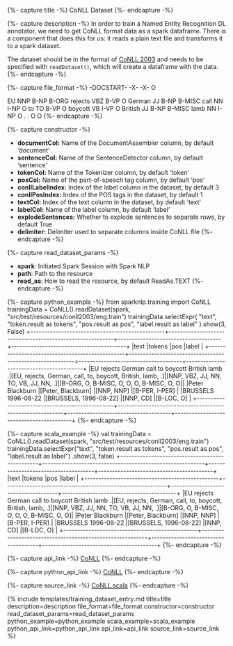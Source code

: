 {%- capture title -%}
CoNLL Dataset
{%- endcapture -%}

{%- capture description -%}
In order to train a Named Entity Recognition DL annotator, we need to get CoNLL format data as a spark dataframe. There is a component that does this for us: it reads a plain text file and transforms it to a spark dataset.

The dataset should be in the format of [CoNLL 2003](https://www.clips.uantwerpen.be/conll2003/ner/) and needs to be specified with `readDataset()`, which will create a dataframe with the data.
{%- endcapture -%}

{%- capture file_format -%}
-DOCSTART- -X- -X- O

EU NNP B-NP B-ORG
rejects VBZ B-VP O
German JJ B-NP B-MISC
call NN I-NP O
to TO B-VP O
boycott VB I-VP O
British JJ B-NP B-MISC
lamb NN I-NP O
. . O O
{%- endcapture -%}


{%- capture constructor -%}
- **documentCol:** Name of the DocumentAssembler column, by default ‘document’
- **sentenceCol:** Name of the SentenceDetector column, by default ‘sentence’
- **tokenCol:** Name of the Tokenizer column, by default ‘token’
- **posCol:** Name of the part-of-speech tag column, by default ‘pos’
- **conllLabelIndex:** Index of the label column in the dataset, by default 3
- **conllPosIndex:** Index of the POS tags in the dataset, by default 1
- **textCol:** Index of the text column in the dataset, by default ‘text’
- **labelCol:** Name of the label column, by default ‘label’
- **explodeSentences:** Whether to explode sentences to separate rows, by default True
- **delimiter:** Delimiter used to separate columns inside CoNLL file
{%- endcapture -%}

{%- capture read_dataset_params -%}
- **spark**: Initiated Spark Session with Spark NLP
- **path**: Path to the resource
- **read_as**: How to read the resource, by default ReadAs.TEXT
{%- endcapture -%}

{%- capture python_example -%}
from sparknlp.training import CoNLL
trainingData = CoNLL().readDataset(spark, "src/test/resources/conll2003/eng.train")
trainingData.selectExpr(
    "text",
    "token.result as tokens",
    "pos.result as pos",
    "label.result as label"
).show(3, False)
+------------------------------------------------+----------------------------------------------------------+-------------------------------------+-----------------------------------------+
|text                                            |tokens                                                    |pos                                  |label                                    |
+------------------------------------------------+----------------------------------------------------------+-------------------------------------+-----------------------------------------+
|EU rejects German call to boycott British lamb .|[EU, rejects, German, call, to, boycott, British, lamb, .]|[NNP, VBZ, JJ, NN, TO, VB, JJ, NN, .]|[B-ORG, O, B-MISC, O, O, O, B-MISC, O, O]|
|Peter Blackburn                                 |[Peter, Blackburn]                                        |[NNP, NNP]                           |[B-PER, I-PER]                           |
|BRUSSELS 1996-08-22                             |[BRUSSELS, 1996-08-22]                                    |[NNP, CD]                            |[B-LOC, O]                               |
+------------------------------------------------+----------------------------------------------------------+-------------------------------------+-----------------------------------------+
{%- endcapture -%}

{%- capture scala_example -%}
val trainingData = CoNLL().readDataset(spark, "src/test/resources/conll2003/eng.train")
trainingData.selectExpr("text", "token.result as tokens", "pos.result as pos", "label.result as label")
  .show(3, false)
+------------------------------------------------+----------------------------------------------------------+-------------------------------------+-----------------------------------------+
|text                                            |tokens                                                    |pos                                  |label                                    |
+------------------------------------------------+----------------------------------------------------------+-------------------------------------+-----------------------------------------+
|EU rejects German call to boycott British lamb .|[EU, rejects, German, call, to, boycott, British, lamb, .]|[NNP, VBZ, JJ, NN, TO, VB, JJ, NN, .]|[B-ORG, O, B-MISC, O, O, O, B-MISC, O, O]|
|Peter Blackburn                                 |[Peter, Blackburn]                                        |[NNP, NNP]                           |[B-PER, I-PER]                           |
|BRUSSELS 1996-08-22                             |[BRUSSELS, 1996-08-22]                                    |[NNP, CD]                            |[B-LOC, O]                               |
+------------------------------------------------+----------------------------------------------------------+-------------------------------------+-----------------------------------------+
{%- endcapture -%}

{%- capture api_link -%}
[CoNLL](/api/com/johnsnowlabs/nlp/training/CoNLL.html)
{%- endcapture -%}

{%- capture python_api_link -%}
[CoNLL](/api/python/reference/autosummary/sparknlp/training/conll/index.html#sparknlp.training.conll.CoNLL)
{%- endcapture -%}



{%- capture source_link -%}
[CoNLL.scala](https://github.com/JohnSnowLabs/spark-nlp/tree/master/src/main/scala/com/johnsnowlabs/nlp/training/CoNLL.scala)
{%- endcapture -%}

{% include templates/training_dataset_entry.md
title=title
description=description
file_format=file_format
constructor=constructor
read_dataset_params=read_dataset_params
python_example=python_example
scala_example=scala_example
python_api_link=python_api_link
api_link=api_link
source_link=source_link
%}